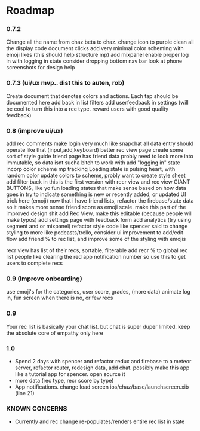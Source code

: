 # Roadmap


### 0.7.2
Change all the name from chaz beta to chaz. change icon to purple
clean all the display code
document clicks
add very minimal color scheming with emoji likes (this should help structure mp)
add mixpanel
enable proper log in with logging in state
consider dropping bottom nav bar
look at phone screenshots for design help

### 0.7.3 (ui/ux mvp.. dist this to auten, rob)
Create document that denotes colors and actions. Each tap should be documented here
add back in list filters
add userfeedback in settings (will be cool to turn this into a rec type. reward users with good quality feedback)

### 0.8 (improve ui/ux)

add rec comments
make login very much like snapchat
all data entry should operate like that (input,add,keyboard)
better rec view page
create some sort of style guide
friend page has friend data
probly need to look more into immutable, so data isnt sucha  bitch to work with
add "logging in" state
incorp color scheme
mp tracking
Loading state is pulsing heart, with random color
 update colors to scheme, probly want to create style sheet
add filter back in
this is the first version with recr view and rec view
GIANT BUTTONS, like yo
fun loading states that make sense based on how data goes in
try to indicate something is new or recently added, or updated UI trick here (emoji)
now that i have friend lists, refactor the firebase/state data so it makes more sense
friend score as emoji scale. make this part of the improved design shit
add Rec View, make this editable (because people will make typos)
add settings page with feedback form
add analytics (try using segment and or mixpanel)
refactor style code like spencer said to
change styling to more like podcasts/trello, consider ui improvement to add/edit flow
  add friend % to rec list,  and improve some of the styling with emojis

recr view has list of their recs, sortable, filterable
add recr % to global rec list
people like clearing the red app notification number so use this to get users to complete recs


### 0.9 (Improve onboarding)
use emoji's for the categories, user score, grades, (more data)
animate log in, fun screen when there is no, or few recs

### 0.9
Your rec list is basically your chat list. but chat is super duper limited.
  keep the absolute core of empathy only here


### 1.0
 - Spend 2 days with spencer and refactor redux and firebase to a meteor server, refactor router, redesign data, add chat. possibly make this app like a tutorial app for spencer. open source it
 - more data (rec type, recr score by type)
 - App notifications.
change load screen
 ios/chaz/base/launchscreen.xib (line 21)


### KNOWN CONCERNS
 - Currently and rec change re-populates/renders entire rec list in state
